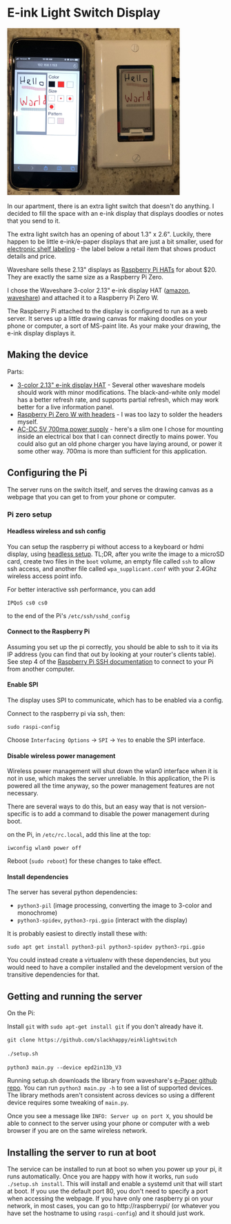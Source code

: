 # E-ink Light Switch Display

<img src="docs/demo.jpg" width="400" alt="demo">

In our apartment, there is an extra light switch that doesn't do anything.  I decided to fill the space with an e-ink display that displays doodles or notes that you send to it.

The extra light switch has an opening of about 1.3" x 2.6".  Luckily, there happen to be little e-ink/e-paper displays that are just a bit smaller, used for [electronic shelf labeling](https://www.eink.com/electronic-shelf-label.html) - the label below a retail item that shows product details and price.

Waveshare sells these 2.13" displays as [Raspberry Pi HATs](https://www.waveshare.com/product/raspberry-pi/displays/e-paper.htm?dir=asc&order=price) for about $20.  They are exactly the same size as a Raspberry Pi Zero.

I chose the Waveshare 3-color 2.13" e-ink display HAT ([amazon](https://www.amazon.com/waveshare-2-13inch-HAT-Resolution-Raspberry/dp/B07Q22WDB9), [waveshare](https://www.waveshare.com/wiki/2.13inch_e-Paper_HAT_(B))) and attached it to a Raspberry Pi Zero W.

The Raspberry Pi attached to the display is configured to run as a web server.  It serves up a little drawing canvas for making doodles on your phone or computer, a sort of MS-paint lite. As your make your drawing, the e-ink display displays it.

## Making the device

Parts:

- [3-color 2.13" e-ink display HAT](https://www.amazon.com/waveshare-2-13inch-HAT-Resolution-Raspberry/dp/B07Q22WDB9) - Several other waveshare models should work with minor modifications.  The black-and-white only model has a better refresh rate, and supports partial refresh, which may work better for a live information panel.
- [Raspberry Pi Zero W with headers](https://www.amazon.com/waveshare-Raspberry-Pi-Zero-Pre-Soldered/dp/B07W3GJTM1/) - I was too lazy to solder the headers myself.
- [AC-DC 5V 700ma power supply](https://www.amazon.com/gp/product/B076K8HT8Z/) - here's a slim one I chose for mounting inside an electrical box that I can connect directly to mains power.  You could also gut an old phone charger you have laying around, or power it some other way.  700ma is more than sufficient for this application.

## Configuring the Pi

The server runs on the switch itself, and serves the drawing canvas as a webpage that you can get to from your phone or computer.

### Pi zero setup

#### Headless wireless and ssh config
You can setup the raspberry pi without access to a keyboard or hdmi display, using [headless setup](https://www.raspberrypi.org/documentation/configuration/wireless/headless.md). TL;DR, after you write the image to a microSD card, create two files in the `boot` volume, an empty file called `ssh` to allow ssh access, and another file called `wpa_supplicant.conf` with your 2.4Ghz wireless access point info.

For better interactive ssh performance, you can add
```
IPQoS cs0 cs0
```
to the end of the Pi's `/etc/ssh/sshd_config`

#### Connect to the Raspberry Pi
Assuming you set up the pi correctly, you should be able to ssh to it via its IP address (you can find that out by looking at your router's clients table).  See step 4 of the [Raspberry Pi SSH documentation](https://www.raspberrypi.org/documentation/remote-access/ssh/README.md) to connect to your Pi from another computer.

#### Enable SPI
The display uses SPI to communicate, which has to be enabled via a config.

Connect to the raspberry pi via ssh, then:

```
sudo raspi-config
```

Choose `Interfacing Options` -> `SPI` -> `Yes`  to enable the SPI interface.


#### Disable wireless power management
Wireless power management will shut down the wlan0 interface when it is not in use, which makes the server unreliable.  In this application, the Pi is powered all the time anyway, so the power management features are not necessary.

There are several ways to do this, but an easy way that is not version-specific is to add a command to disable the power management during boot.

on the Pi, in `/etc/rc.local`, add this line at the top:

```
iwconfig wlan0 power off
```

Reboot (`sudo reboot`) for these changes to take effect.

#### Install dependencies
The server has several python dependencies:

- `python3-pil` (image processing, converting the image to 3-color and monochrome)
- `python3-spidev`, `python3-rpi.gpio` (interact with the display)

It is probably easiest to directly install these with:

```
sudo apt get install python3-pil python3-spidev python3-rpi.gpio
```

You could instead create a virtualenv with these dependencies, but you would need to have a compiler installed and the development version of the transitive dependencies for that.


## Getting and running the server
On the Pi:

Install `git` with `sudo apt-get install git` if you don't already have it.

```
git clone https://github.com/slackhappy/einklightswitch

./setup.sh

python3 main.py --device epd2in13b_V3
```

Running setup.sh downloads the library from waveshare's [e-Paper github repo](https://github.com/waveshare/e-Paper).  You can run `python3 main.py -h` to see a list of supported devices.  The library methods aren't consistent across devices so using a different device requires some tweaking of `main.py`.

Once you see a message like `INFO: Server up on port X`, you should be able to connect to the server using your phone or computer with a web browser if you are on the same wireless network.


## Installing the server to run at boot
The service can be installed to run at boot so when you power up your pi, it runs automatically.  Once you are happy with how it works, run `sudo ./setup.sh install`.  This will install and enable a systemd unit that will start at boot.  If you use the default port 80, you don't need to specify a port when accessing the webpage.  If you have only one raspberry pi on your network, in most cases, you can go to http://raspberrypi/ (or whatever you have set the hostname to using `raspi-config`) and it should just work.
